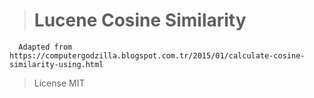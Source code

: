 > # Lucene Cosine Similarity

      Adapted from https://computergodzilla.blogspot.com.tr/2015/01/calculate-cosine-similarity-using.html

> License
MIT
